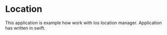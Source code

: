 # Location
This application is example how work with Ios location manager. Application has written in swift.
